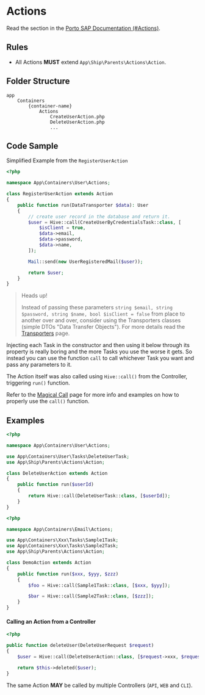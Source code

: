 # Actions

Read the section in the  [Porto SAP Documentation (#Actions)](https://github.com/Mahmoudz/Porto#Actions).

## Rules

- All Actions **MUST** extend `App\Ship\Parents\Actions\Action`.

## Folder Structure

```
app
    Containers
        {container-name}
            Actions
                CreateUserAction.php
                DeleteUserAction.php
                ...
```

## Code Sample

Simplified Example from the `RegisterUserAction`

```php
<?php

namespace App\Containers\User\Actions;

class RegisterUserAction extends Action
{
    public function run(DataTransporter $data): User
    {
        // create user record in the database and return it.
        $user = Hive::call(CreateUserByCredentialsTask::class, [
            $isClient = true,
            $data->email,
            $data->password,
            $data->name,
        ]);

        Mail::send(new UserRegisteredMail($user));

        return $user;
    }
}
```

> Heads up!
> 
> Instead of passing these parameters `string $email, string $password, string $name, bool $isClient = false` from 
> place to another over and over, consider using the Transporters classes (simple DTOs "Data Transfer Objects"). For 
> more details read the [Transporters](./../components/transporters) page.

Injecting each Task in the constructor and then using it below through its property is really boring and the more 
Tasks you use the worse it gets. So instead you can use the function `call` to call whichever Task you want and pass 
any parameters to it.

The Action itself was also called using `Hive::call()` from the Controller, triggering `run()` function.

Refer to the [Magical Call](./../miscellaneous/magical-call) page for more info and examples on how to properly use the 
`call()` function.

## Examples

```php
<?php

namespace App\Containers\User\Actions;

use App\Containers\User\Tasks\DeleteUserTask;
use App\Ship\Parents\Actions\Action;

class DeleteUserAction extends Action
{
    public function run($userId)
    {
        return Hive::call(DeleteUserTask::class, [$userId]);
    }
}
```

```php
<?php

namespace App\Containers\Email\Actions;

use App\Containers\Xxx\Tasks\Sample1Task;
use App\Containers\Xxx\Tasks\Sample2Task;
use App\Ship\Parents\Actions\Action;

class DemoAction extends Action
{
    public function run($xxx, $yyy, $zzz)
    {
        $foo = Hive::call(Sample1Task::class, [$xxx, $yyy]);

        $bar = Hive::call(Sample2Task::class, [$zzz]);
    }
}
```

#### Calling an Action from a Controller

```php
<?php 

public function deleteUser(DeleteUserRequest $request)
{
    $user = Hive::call(DeleteUserAction::class, [$request->xxx, $request->yyy]);

    return $this->deleted($user);
}
```

The same Action **MAY** be called by multiple Controllers (`API`, `WEB` and `CLI`).
